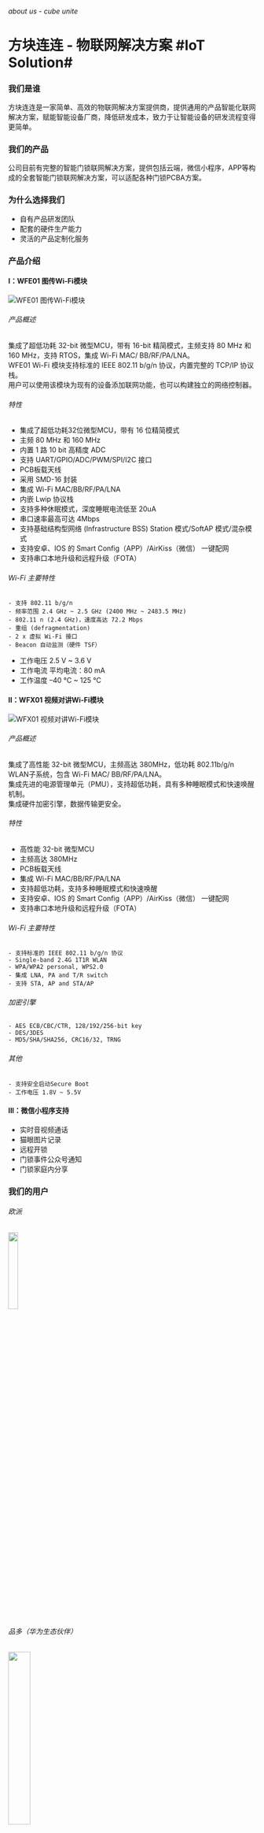 ###### about us - cube unite

# 方块连连 - 物联网解决方案 #IoT Solution#

### 我们是谁
方块连连是一家简单、高效的物联网解决方案提供商，提供通用的产品智能化联网解决方案，赋能智能设备厂商，降低研发成本，致力于让智能设备的研发流程变得更简单。

### 我们的产品
公司目前有完整的智能门锁联网解决方案，提供包括云端，微信小程序，APP等构成的全套智能门锁联网解决方案，可以适配各种门锁PCBA方案。

### 为什么选择我们
+ 自有产品研发团队
+ 配套的硬件生产能力
+ 灵活的产品定制化服务


### 产品介绍

#### I：WFE01 图传Wi-Fi模块
![WFE01 图传Wi-Fi模块](https://github.com/huangyouyi/huangyouyi.github.io/blob/master/image/cube%20WFE01%20PIC.png "cube unite WFE01 图传Wi-Fi模块")

###### 产品概述
集成了超低功耗 32-bit 微型MCU，带有 16-bit 精简模式，主频支持 80 MHz 和 160 MHz，支持 RTOS，集成 Wi-Fi MAC/ BB/RF/PA/LNA。  
WFE01 Wi-Fi 模块支持标准的 IEEE 802.11 b/g/n 协议，内置完整的 TCP/IP 协议栈。  
用户可以使用该模块为现有的设备添加联网功能，也可以构建独立的网络控制器。  

###### 特性
- 集成了超低功耗32位微型MCU，带有 16 位精简模式
- 主频 80 MHz 和 160 MHz
- 内置 1 路 10 bit 高精度 ADC
- 支持 UART/GPIO/ADC/PWM/SPI/I2C 接口
- PCB板载天线
- 采用 SMD-16 封装
- 集成 Wi-Fi MAC/BB/RF/PA/LNA
- 内嵌 Lwip 协议栈
- 支持多种休眠模式，深度睡眠电流低至 20uA
- 串口速率最高可达 4Mbps
- ⽀持基础结构型⽹络 (Infrastructure BSS) Station 模式/SoftAP 模式/混杂模式
- 支持安卓、IOS 的 Smart Config（APP）/AirKiss（微信） 一键配网
- 支持串口本地升级和远程升级（FOTA）

###### Wi-Fi 主要特性
    - ⽀持 802.11 b/g/n
    - 频率范围 2.4 GHz ~ 2.5 GHz (2400 MHz ~ 2483.5 MHz)
    - 802.11 n (2.4 GHz)，速度⾼达 72.2 Mbps 
    - 重组 (defragmentation) 
    - 2 x 虚拟 Wi-Fi 接⼝
    - Beacon ⾃动监测（硬件 TSF）

- ⼯作电压 2.5 V ~ 3.6 V
- ⼯作电流 平均电流：80 mA
- ⼯作温度 –40 °C ~ 125 °C



#### II：WFX01 视频对讲Wi-Fi模块
![WFX01 视频对讲Wi-Fi模块](https://github.com/huangyouyi/huangyouyi.github.io/blob/master/image/cube%20WFX01%20PIC.png "cube unite WFX01 视频对讲Wi-Fi模块")

###### 产品概述
集成了高性能 32-bit 微型MCU，主频高达 380MHz，低功耗 802.11b/g/n WLAN子系统，包含 Wi-Fi MAC/ BB/RF/PA/LNA。  
集成先进的电源管理单元（PMU），支持超低功耗，具有多种睡眠模式和快速唤醒机制。  
集成硬件加密引擎，数据传输更安全。  

###### 特性
- 高性能 32-bit 微型MCU
- 主频高达 380MHz
- PCB板载天线
- 集成 Wi-Fi MAC/BB/RF/PA/LNA
- 支持超低功耗，支持多种睡眠模式和快速唤醒
- 支持安卓、IOS 的 Smart Config（APP）/AirKiss（微信） 一键配网
- 支持串口本地升级和远程升级（FOTA）

###### Wi-Fi 主要特性
    - ⽀持标准的 IEEE 802.11 b/g/n 协议
    - Single-band 2.4G 1T1R WLAN
    - WPA/WPA2 personal, WPS2.0
    - 集成 LNA, PA and T/R switch
    - 支持 STA, AP and STA/AP

###### 加密引擎
    - AES ECB/CBC/CTR, 128/192/256-bit key
    - DES/3DES
    - MD5/SHA/SHA256, CRC16/32, TRNG

###### 其他
    - 支持安全启动Secure Boot
    - 工作电压 1.8V ~ 5.5V



#### III：微信小程序支持
  - 实时音视频通话
  - 猫眼图片记录
  - 远程开锁
  - 门锁事件公众号通知
  - 门锁家庭内分享


### 我们的用户
###### 欧派
<img src=https://github.com/huangyouyi/huangyouyi.github.io/blob/master/image/oppeinlogo.png width=20% />

###### 品多（华为生态伙伴）
<img src=https://github.com/huangyouyi/huangyouyi.github.io/blob/master/image/pintoslogo.jpg width=30% />

###### 德国摩根
<img src=https://github.com/huangyouyi/huangyouyi.github.io/blob/master/image/moorgenlogo.jpg width=20% />


### 联系我们
- Email: hi@cubeunite.com
- Addr: 深圳市宝安区洪浪北二路28号信义领御研发中心2栋s201
- WeChat:
<img src=https://github.com/huangyouyi/huangyouyi.github.io/blob/master/image/WechatQR.jpeg width=18% />

---

###### > 构建万物互联

